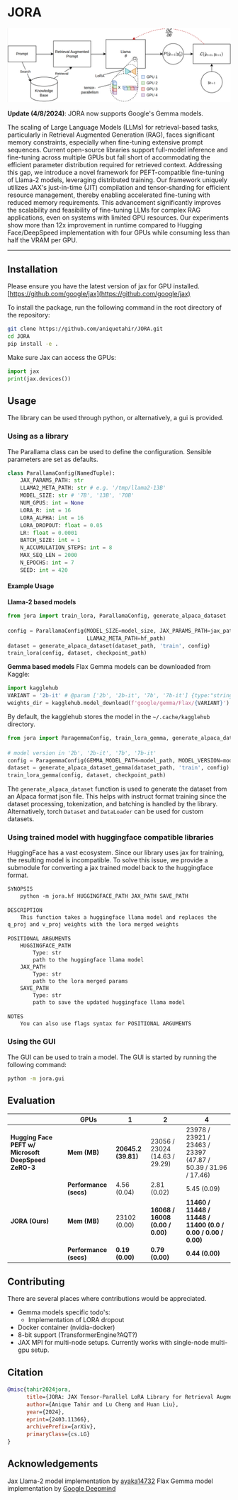 # JORA
![jora](jora_architecture.png)

**Update (4/8/2024)**: JORA now supports Google's Gemma models.

The scaling of Large Language Models (LLMs) for retrieval-based tasks, particularly in Retrieval Augmented Generation (RAG), faces significant memory constraints, especially when fine-tuning extensive prompt sequences. Current open-source libraries support full-model inference and fine-tuning across multiple GPUs but fall short of accommodating the efficient parameter distribution required for retrieved context. Addressing this gap, we introduce a novel framework for PEFT-compatible fine-tuning of Llama-2 models, leveraging distributed training. Our framework uniquely utilizes JAX's just-in-time (JIT) compilation and tensor-sharding for efficient resource management, thereby enabling accelerated fine-tuning with reduced memory requirements. This advancement significantly improves the scalability and feasibility of fine-tuning LLMs for complex RAG applications, even on systems with limited GPU resources. Our experiments show more than 12x improvement in runtime compared to Hugging Face/DeepSpeed implementation with four GPUs while consuming less than half the VRAM per GPU.

---

## Installation
Please ensure you have the latest version of jax for GPU installed.
[https://github.com/google/jax](https://github.com/google/jax)

To install the package, run the following command in the root directory of the repository:

```bash
git clone https://github.com/aniquetahir/JORA.git
cd JORA
pip install -e .
```

Make sure Jax can access the GPUs:
```python
import jax
print(jax.devices())
```

## Usage
The library can be used through python, or alternatively, a gui is provided.

### Using as a library
The Parallama class can be used to define the configuration. Sensible parameters are set as defaults.
```python
class ParallamaConfig(NamedTuple):
    JAX_PARAMS_PATH: str
    LLAMA2_META_PATH: str # e.g. '/tmp/llama2-13B'
    MODEL_SIZE: str # '7B', '13B', '70B'
    NUM_GPUS: int = None
    LORA_R: int = 16
    LORA_ALPHA: int = 16
    LORA_DROPOUT: float = 0.05
    LR: float = 0.0001
    BATCH_SIZE: int = 1
    N_ACCUMULATION_STEPS: int = 8
    MAX_SEQ_LEN = 2000
    N_EPOCHS: int = 7
    SEED: int = 420
```

#### Example Usage
**Llama-2 based models**
```python
from jora import train_lora, ParallamaConfig, generate_alpaca_dataset

config = ParallamaConfig(MODEL_SIZE=model_size, JAX_PARAMS_PATH=jax_path,
                         LLAMA2_META_PATH=hf_path)
dataset = generate_alpaca_dataset(dataset_path, 'train', config)
train_lora(config, dataset, checkpoint_path)
```

**Gemma based models**
Flax Gemma models can be downloaded from Kaggle:
```python
import kagglehub
VARIANT = '2b-it' # @param ['2b', '2b-it', '7b', '7b-it'] {type:"string"}
weights_dir = kagglehub.model_download(f'google/gemma/Flax/{VARIANT}')
```
By default, the kagglehub stores the model in the `~/.cache/kagglehub` directory. 


```python
from jora import ParagemmaConfig, train_lora_gemma, generate_alpaca_dataset_gemma

# model version in '2b', '2b-it', '7b', '7b-it'
config = ParagemmaConfig(GEMMA_MODEL_PATH=model_path, MODEL_VERSION=model_version)
dataset = generate_alpaca_dataset_gemma(dataset_path, 'train', config)
train_lora_gemma(config, dataset, checkpoint_path)
```



The `generate_alpaca_dataset` function is used to generate the dataset from an Alpaca format json file. This helps with 
instruct format training since the dataset processing, tokenization, and batching is handled by the library. Alternatively,
torch `Dataset` and `DataLoader` can be used for custom datasets.

### Using trained model with huggingface compatible libraries
HuggingFace has a vast ecosystem. Since our library uses jax for training, the resulting model is incompatible. To solve this 
issue, we provide a submodule for converting a jax trained model back to the huggingface format.
```
SYNOPSIS
    python -m jora.hf HUGGINGFACE_PATH JAX_PATH SAVE_PATH

DESCRIPTION
    This function takes a huggingface llama model and replaces the q_proj and v_proj weights with the lora merged weights

POSITIONAL ARGUMENTS
    HUGGINGFACE_PATH
        Type: str
        path to the huggingface llama model
    JAX_PATH
        Type: str
        path to the lora merged params
    SAVE_PATH
        Type: str
        path to save the updated huggingface llama model

NOTES
    You can also use flags syntax for POSITIONAL ARGUMENTS
```

### Using the GUI
The GUI can be used to train a model. The GUI is started by running the following command:
```bash
python -m jora.gui
```

## Evaluation
|                                                                                                   | GPUs           | 1                                                   | 2                                                      | 4                                                                |
|---------------------------------------------------------------------------------------------------|----------------|-----------------------------------------------------|--------------------------------------------------------|------------------------------------------------------------------|
| **Hugging Face PEFT w/ Microsoft DeepSpeed ZeRO-3**                                               | **Mem (MB)**   | **20645.2 (39.81)**                                 | 23056 / 23024 (14.63 / 29.29)                          | 23978 / 23921 / 23463 / 23397 (47.87 / 50.39 / 31.96 / 17.46)    |
|                                                                                                   | **Performance (secs)** | 4.56 (0.04)                                         | 2.81 (0.02)                                             | 5.45 (0.09)                                                      |
| **JORA (Ours)**                                                                                   | **Mem (MB)**   | 23102 (0.00)                                        | **16068 / 16008 (0.00 / 0.00)**                        | **11460 / 11448 / 11448 / 11400 (0.0 / 0.00 / 0.00 / 0.00)**     |
|                                                                                                   | **Performance (secs)** | **0.19 (0.00)**                                     | **0.79 (0.00)**                                         | **0.44 (0.00)**                                                  |


## Contributing
There are several places where contributions would be appreciated. 
- Gemma models specific todo's:
  - Implementation of LORA dropout
- Docker container (nvidia-docker)
- 8-bit support (TransformerEngine?AQT?)
- JAX MPI for multi-node setups. Currently works with single-node multi-gpu setup.

## Citation
```bib
@misc{tahir2024jora,
      title={JORA: JAX Tensor-Parallel LoRA Library for Retrieval Augmented Fine-Tuning}, 
      author={Anique Tahir and Lu Cheng and Huan Liu},
      year={2024},
      eprint={2403.11366},
      archivePrefix={arXiv},
      primaryClass={cs.LG}
}
```

## Acknowledgements
Jax Llama-2 model implementation by [ayaka14732](https://github.com/ayaka14732/llama-2-jax)
Flax Gemma model implementation by [Google Deepmind](https://github.com/google-deepmind/gemma)
